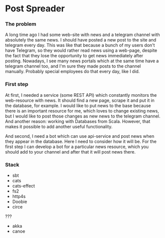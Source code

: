 Post Spreader
=============

### The problem
A long time ago I had some web-site with news and a telegram channel with absolutely the same news. I should have posted a new post to the site and telegram every day. This was like that because a bunch of my users don't have Telegram, so they would rather read news using a web-page, despite the fact that they lose the opportunity to get news immediately after posting.
Nowadays, I see many news portals which at the same time have a telegram channel too, and I'm sure they made posts to the channel manually. Probably special employees do that every day, like I did.

### First step
At first, I needed a service (some REST API) which constantly monitors the web-resource with news. It should find a new page, scrape it and put it in the database, for example. I would like to put news to the base because there is an important resource for me, which loves to change existing news, but I would like to post those changes as new news to the telegram channel. And another reason: working with Databases from Scala. However, that makes it possible to add another useful functionality.

And second, I need a bot  which can use api-service and post news when they appear in the database. Here I need to consider how it will be. For the first step I can develop a bot for a particular news resource, which you should add to your channel and after that it will post news there.

### Stack

* sbt
* cats
* cats-effect
* fs2
* http4s
* Doobie
* circe

???
* akka
* canoe